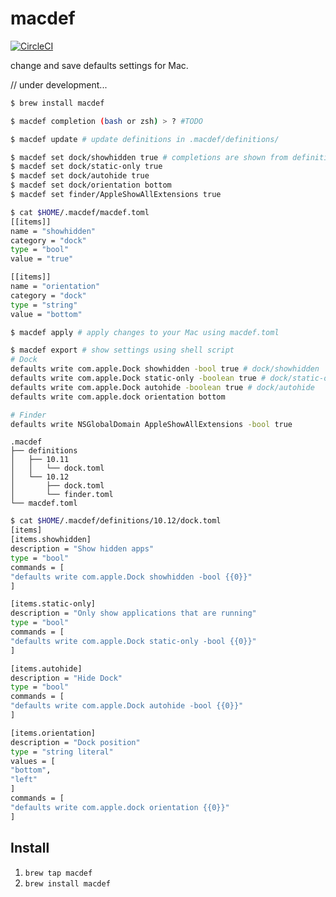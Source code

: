 # macdef

[![CircleCI](https://circleci.com/gh/grapswiz/macdef.svg?style=svg)](https://circleci.com/gh/grapswiz/macdef)

change and save defaults settings for Mac.

// under development...

```sh
$ brew install macdef
```

```sh
$ macdef completion (bash or zsh) > ? #TODO
```

```sh
$ macdef update # update definitions in .macdef/definitions/
```

```sh
$ macdef set dock/showhidden true # completions are shown from definitions
$ macdef set dock/static-only true
$ macdef set dock/autohide true
$ macdef set dock/orientation bottom
$ macdef set finder/AppleShowAllExtensions true
```

```sh
$ cat $HOME/.macdef/macdef.toml
[[items]]
name = "showhidden"
category = "dock"
type = "bool"
value = "true"

[[items]]
name = "orientation"
category = "dock"
type = "string"
value = "bottom"
```

```sh
$ macdef apply # apply changes to your Mac using macdef.toml
```

```sh
$ macdef export # show settings using shell script
# Dock
defaults write com.apple.Dock showhidden -bool true # dock/showhidden
defaults write com.apple.Dock static-only -boolean true # dock/static-only
defaults write com.apple.Dock autohide -boolean true # dock/autohide
defaults write com.apple.dock orientation bottom

# Finder
defaults write NSGlobalDomain AppleShowAllExtensions -bool true
```

```
.macdef
├── definitions
│   ├── 10.11
│   │   └── dock.toml
│   └── 10.12
│       ├── dock.toml
│       └── finder.toml
└── macdef.toml
```

```sh
$ cat $HOME/.macdef/definitions/10.12/dock.toml
[items]
[items.showhidden]
description = "Show hidden apps"
type = "bool"
commands = [
"defaults write com.apple.Dock showhidden -bool {{0}}"
]

[items.static-only]
description = "Only show applications that are running"
type = "bool"
commands = [
"defaults write com.apple.Dock static-only -bool {{0}}"
]

[items.autohide]
description = "Hide Dock"
type = "bool"
commands = [
"defaults write com.apple.Dock autohide -bool {{0}}"
]

[items.orientation]
description = "Dock position"
type = "string literal"
values = [
"bottom",
"left"
]
commands = [
"defaults write com.apple.dock orientation {{0}}"
]
```

## Install
1. `brew tap macdef`
1. `brew install macdef`
